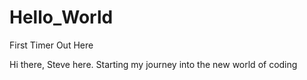 # Hello_World
First Timer Out Here

Hi there,
  Steve here. Starting my journey into the new world of coding
